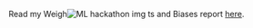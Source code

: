 
Read my Weigh![ML hackathon img ](https://github.com/Mithun1508/Q-Learning-AI-Machine-Learning-Hackathon/assets/93249038/09f1f133-7fea-48ff-90e4-8ce3c122d2d3)
ts and Biases report [here](https://wandb.ai/icemastereric/Hackathon/reports/Machine-Learning-Hackathon--VmlldzozNTMyMjU1?accessToken=krubwnlyzd4w9ig5a9hormfoe0ygo2onct5p47pr5wwfq51j5epq7wgbi48z57d6).
